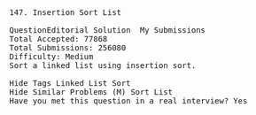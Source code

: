<pre>
147. Insertion Sort List  

QuestionEditorial Solution  My Submissions
Total Accepted: 77868
Total Submissions: 256080
Difficulty: Medium
Sort a linked list using insertion sort.

Hide Tags Linked List Sort
Hide Similar Problems (M) Sort List
Have you met this question in a real interview? Yes  

</pre>
